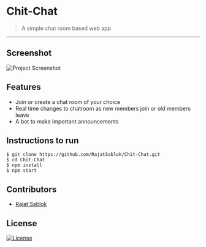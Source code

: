 # Chit-Chat

> <Subtitle>
> A simple chat room based web app

---

<!-- [![DOCS](https://img.shields.io/badge/Documentation-see%20docs-green?style=flat-square&logo=appveyor)](https://documenter.getpostman.com/view/8339014/Szzq5vWo) -->

<!-- [![UI ](https://img.shields.io/badge/User%20Interface-Link%20to%20UI-orange?style=flat-square&logo=appveyor)](INSERT_UI_LINK_HERE) -->

## Screenshot

![Project Screenshot](https://ibb.co/bPMG9wq)

## Features

- Join or create a chat room of your choice
- Real time changes to chatroom as new members join or old members leave
- A bot to make important announcements

## Instructions to run

```
$ git clone https://github.com/RajatSablok/Chit-Chat.git
$ cd Chit-Chat
$ npm install
$ npm start
```

## Contributors

- <a href="https://github.com/RajatSablok">Rajat Sablok</a>

## License

[![License](http://img.shields.io/:license-mit-blue.svg?style=flat-square)](http://badges.mit-license.org)
